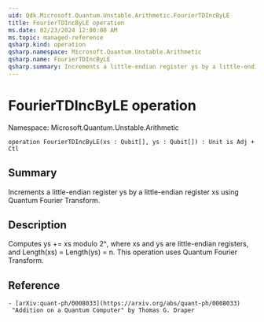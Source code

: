 ```yaml
---
uid: Qdk.Microsoft.Quantum.Unstable.Arithmetic.FourierTDIncByLE
title: FourierTDIncByLE operation
ms.date: 02/23/2024 12:00:00 AM
ms.topic: managed-reference
qsharp.kind: operation
qsharp.namespace: Microsoft.Quantum.Unstable.Arithmetic
qsharp.name: FourierTDIncByLE
qsharp.summary: Increments a little-endian register ys by a little-endian register xs using Quantum Fourier Transform.
---
```


# FourierTDIncByLE operation

Namespace: Microsoft.Quantum.Unstable.Arithmetic

```qsharp
operation FourierTDIncByLE(xs : Qubit[], ys : Qubit[]) : Unit is Adj + Ctl
```

## Summary
Increments a little-endian register ys by a little-endian register xs
using Quantum Fourier Transform.

## Description
Computes ys += xs modulo 2ⁿ, where xs and ys are little-endian registers,
and Length(xs) = Length(ys) = n.
This operation uses Quantum Fourier Transform.

## Reference
    - [arXiv:quant-ph/0008033](https://arxiv.org/abs/quant-ph/0008033)
     "Addition on a Quantum Computer" by Thomas G. Draper
